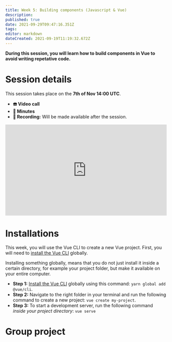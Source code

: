 ```yaml
---
title: Week 5: Building components (Javascript & Vue)
description: 
published: true
date: 2021-09-29T09:47:16.351Z
tags: 
editor: markdown
dateCreated: 2021-09-19T11:19:32.672Z
---
```


**During this session, you will learn how to build components in Vue to avoid writing repetative code.**

# Session details
This session takes place on the **7th of Nov 14:00 UTC**.
- **☎️ Video call**
- **📝 Minutes**
- **🔴 Recording:** Will be made available after the session.

<div style="position: relative;padding-bottom: 56.25%;height: 0;margin-top:16px;">
  <iframe src="https://pitch.com/embed/5ffb1178-ce9c-49f1-9275-d037abc326a7" allow="fullscreen" allowfullscreen="" width="100%" height="100%" style="border:0;position: absolute;top: 0;left: 0;"></iframe>
</div>

# Installations
This week, you will use the Vue CLI to create a new Vue project. First, you will need to [install the Vue CLI](https://cli.vuejs.org/guide/installation.html) globally.

Installing something globally, means that you do not just install it inside a certain directory, for example your project folder, but make it available on your entire computer.

- **Step 1:** [Install the Vue CLI](https://cli.vuejs.org/guide/installation.html) globally using this command:
```yarn global add @vue/cli```. 
- **Step 2:** Navigate to the right folder in your terminal and run the following command to create a new project: 
```vue create my-project```.
- **Step 3:** To start a development server, run the following command *inside your project directory*: 
```vue serve```

# Group project